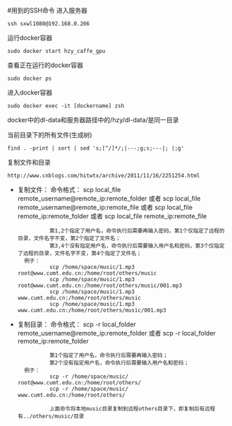 #用到的SSH命令
进入服务器
```
ssh sxwl1080@192.168.0.206
```
运行docker容器
```
sudo docker start hzy_caffe_gpu
```
查看正在运行的docker容器
```
sudo docker ps
```
进入docker容器
```
sudo docker exec -it [dockername] zsh
```
docker中的dl-data和服务器路径中的/hzy/dl-data/是同一目录

当前目录下的所有文件(生成树)
```
find . -print | sort | sed 's;[^/]*/;|---;g;s;---|; |;g'
```
复制文件和目录
```
http://www.cnblogs.com/hitwtx/archive/2011/11/16/2251254.html
```
* 复制文件： 
        命令格式： 
                scp local_file remote_username@remote_ip:remote_folder 
                或者 
                scp local_file remote_username@remote_ip:remote_file 
                或者 
                scp local_file remote_ip:remote_folder 
                或者 
                scp local_file remote_ip:remote_file 

                第1,2个指定了用户名，命令执行后需要再输入密码，第1个仅指定了远程的目录，文件名字不变，第2个指定了文件名； 
                第3,4个没有指定用户名，命令执行后需要输入用户名和密码，第3个仅指定了远程的目录，文件名字不变，第4个指定了文件名； 
        例子： 
                scp /home/space/music/1.mp3 root@www.cumt.edu.cn:/home/root/others/music 
                scp /home/space/music/1.mp3 root@www.cumt.edu.cn:/home/root/others/music/001.mp3 
                scp /home/space/music/1.mp3 www.cumt.edu.cn:/home/root/others/music 
                scp /home/space/music/1.mp3 www.cumt.edu.cn:/home/root/others/music/001.mp3 

* 复制目录： 
        命令格式： 
                scp -r local_folder remote_username@remote_ip:remote_folder 
                或者 
                scp -r local_folder remote_ip:remote_folder 

                第1个指定了用户名，命令执行后需要再输入密码； 
                第2个没有指定用户名，命令执行后需要输入用户名和密码； 
        例子： 
                scp -r /home/space/music/ root@www.cumt.edu.cn:/home/root/others/ 
                scp -r /home/space/music/ www.cumt.edu.cn:/home/root/others/ 

                上面命令将本地music目录复制到远程others目录下，即复制后有远程有../others/music/目录 
